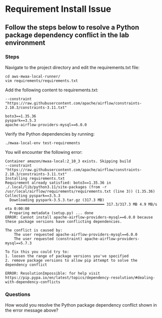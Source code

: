 # Requirement Install Issue

## Follow the steps below to resolve a Python package dependency conflict in the lab environment

### Steps

Navigate to the project directory and edit the requirements.txt file:

```shell script
cd aws-mwaa-local-runner/
vim requirements/requirements.txt
```
Add the following content to requirements.txt:

```config
--constraint "https://raw.githubusercontent.com/apache/airflow/constraints-2.10.3/constraints-3.11.txt"

boto3==1.35.36
pyspark==3.5.3
apache-airflow-providers-mysql==6.0.0
```

Verify the Python dependencies by running:


```shell script
./mwaa-local-env test-requirements
```
You will encounter the following error:

```log
Container amazon/mwaa-local:2_10_3 exists. Skipping build
--constraint "https://raw.githubusercontent.com/apache/airflow/constraints-2.10.3/constraints-3.11.txt"
Installing requirements.txt
Requirement already satisfied: boto3==1.35.36 in ./.local/lib/python3.11/site-packages (from -r /usr/local/airflow/requirements/requirements.txt (line 3)) (1.35.36)
Collecting pyspark==3.5.3
  Downloading pyspark-3.5.3.tar.gz (317.3 MB)
     ━━━━━━━━━━━━━━━━━━━━━━━━━━━━━━━━━━━━━━━━ 317.3/317.3 MB 4.9 MB/s eta 0:00:00
  Preparing metadata (setup.py) ... done
ERROR: Cannot install apache-airflow-providers-mysql==6.0.0 because these package versions have conflicting dependencies.

The conflict is caused by:
    The user requested apache-airflow-providers-mysql==6.0.0
    The user requested (constraint) apache-airflow-providers-mysql==5.7.3

To fix this you could try to:
1. loosen the range of package versions you've specified
2. remove package versions to allow pip attempt to solve the dependency conflict

ERROR: ResolutionImpossible: for help visit https://pip.pypa.io/en/latest/topics/dependency-resolution/#dealing-with-dependency-conflicts
```


### Questions

How would you resolve the Python package dependency conflict shown in the error message above?


